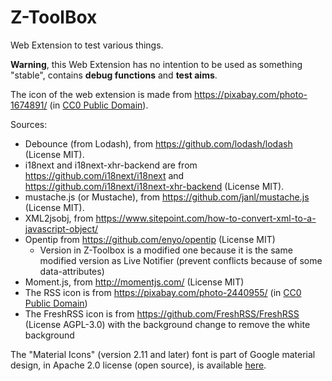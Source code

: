# Z-ToolBox
Web Extension to test various things.

**Warning**, this Web Extension has no intention to be used as something "stable", contains **debug functions** and **test aims**. 

The icon of the web extension is made from https://pixabay.com/photo-1674891/ (in [CC0 Public Domain](https://pixabay.com/fr/service/terms/#usage)).

Sources:
- Debounce (from Lodash), from https://github.com/lodash/lodash (License MIT).
- i18next and i18next-xhr-backend are from https://github.com/i18next/i18next and https://github.com/i18next/i18next-xhr-backend (License MIT).
- mustache.js (or Mustache), from https://github.com/janl/mustache.js (License MIT).
- XML2jsobj, from https://www.sitepoint.com/how-to-convert-xml-to-a-javascript-object/
- Opentip from https://github.com/enyo/opentip (License MIT)
  - Version in Z-Toolbox is a modified one because it is the same modified version as Live Notifier (prevent conflicts because of some data-attributes)
- Moment.js, from http://momentjs.com/ (License MIT)
- The RSS icon is from https://pixabay.com/photo-2440955/ (in [CC0 Public Domain](https://pixabay.com/fr/service/terms/#usage))
- The FreshRSS icon is from https://github.com/FreshRSS/FreshRSS (License AGPL-3.0) with the background change to remove the white background


The "Material Icons" (version 2.11 and later) font is part of Google material design, in Apache 2.0 license (open source), is available [here](https://google.github.io/material-design-icons/).
